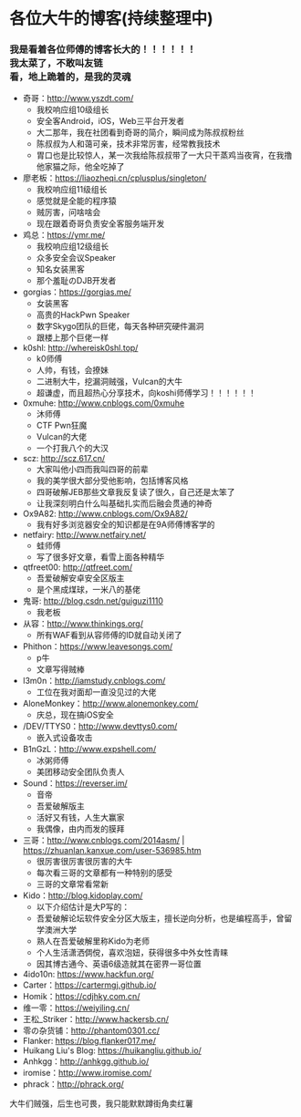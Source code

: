 # 各位大牛的博客(持续整理中)

### 我是看着各位师傅的博客长大的！！！！！！ <br> 我太菜了，不敢叫友链 <br> 看，地上跪着的，是我的灵魂

- 奇哥：http://www.yszdt.com/
	- 我校响应组10级组长
	- 安全客Android，iOS，Web三平台开发者
	- 大二那年，我在社团看到奇哥的简介，瞬间成为陈叔叔粉丝
	- 陈叔叔为人和蔼可亲，技术非常厉害，经常教我技术
	- 胃口也是比较惊人，某一次我给陈叔叔带了一大只干蒸鸡当夜宵，在我撸他家猫之际，他全吃掉了
- 廖老板：https://liaozheqi.cn/cplusplus/singleton/
	- 我校响应组11级组长
	- 感觉就是全能的程序猿
	- 贼厉害，问啥啥会
	- 现在跟着奇哥负责安全客服务端开发
- 鸡总：https://ymr.me/
	- 我校响应组12级组长
	- 众多安全会议Speaker
	- 知名女装黑客
	- 那个羞耻のDJB开发者
- gorgias：https://gorgias.me/
	- 女装黑客
	- 高贵的HackPwn Speaker
	- 数字Skygo团队的巨佬，每天各种研究硬件漏洞
	- 跟楼上那个巨佬一样
- k0shl: http://whereisk0shl.top/
	- k0师傅
	- 人帅，有钱，会撩妹
	- 二进制大牛，挖漏洞贼强，Vulcan的大牛
	- 超谦虚，而且超热心分享技术，向koshi师傅学习！！！！！！
- 0xmuhe: http://www.cnblogs.com/0xmuhe
	- 沐师傅
	- CTF Pwn狂魔
	- Vulcan的大佬
	- 一个打我八个的大汉
- scz: http://scz.617.cn/
	- 大家叫他小四而我叫四哥的前辈
	- 我的美学很大部分受他影响，包括博客风格
	- 四哥破解JEB那些文章我反复读了很久，自己还是太笨了
	- 让我深刻明白什么叫基础扎实而后融会贯通的神奇
- Ox9A82: http://www.cnblogs.com/Ox9A82/
	- 我有好多浏览器安全的知识都是在9A师傅博客学的
- netfairy: http://www.netfairy.net/
	- 蛙师傅
	- 写了很多好文章，看雪上面各种精华
- qtfreet00: http://qtfreet.com/
	- 吾爱破解安卓安全区版主
	- 是个黑成煤球，一米八的基佬
- 鬼哥: http://blog.csdn.net/guiguzi1110
	- 我老板
- 从容：http://www.thinkings.org/
	- 所有WAF看到从容师傅的ID就自动关闭了
- Phithon：https://www.leavesongs.com/
	- p牛
	- 文章写得贼棒
- l3m0n：http://iamstudy.cnblogs.com/
	- 工位在我对面却一直没见过的大佬
- AloneMonkey：http://www.alonemonkey.com/
	- 庆总，现在搞iOS安全
- /DEV/TTYS0：http://www.devttys0.com/
	- 嵌入式设备攻击
- B1nGzL：http://www.expshell.com/
	- 冰粥师傅
	- 美团移动安全团队负责人
- Sound：https://reverser.im/
	- 音帝
	- 吾爱破解版主
	- 活好又有钱，人生大赢家
	- 我偶像，由内而发的膜拜
- 三哥：http://www.cnblogs.com/2014asm/ | https://zhuanlan.kanxue.com/user-536985.htm
	- 很厉害很厉害很厉害的大牛
	- 每次看三哥的文章都有一种特别的感受
	- 三哥的文章常看常新
- Kido：http://blog.kidoplay.com/
	- 以下介绍估计是大P写的：
	- 吾爱破解论坛软件安全分区大版主，擅长逆向分析，也是编程高手，曾留学澳洲大学
	- 熟人在吾爱破解里称Kido为老师
	- 个人生活潇洒倜傥，喜欢泡妞，获得很多中外女性青睐
	- 因其博古通今、英语6级造就其在密界一哥位置
- 4ido10n: https://www.hackfun.org/
- Carter：https://cartermgj.github.io/
- Homik：https://cdjhky.com.cn/
- 维一零：https://weiyiling.cn/
- 王松_Striker：http://www.hackersb.cn/
- 零の杂货铺：http://phantom0301.cc/
- Flanker: https://blog.flanker017.me/
- Huikang Liu's Blog: https://huikangliu.github.io/
- Anhkgg：http://anhkgg.github.io/
- iromise：http://www.iromise.com/
- phrack：http://phrack.org/

大牛们贼强，后生也可畏，我只能默默蹲街角卖红薯